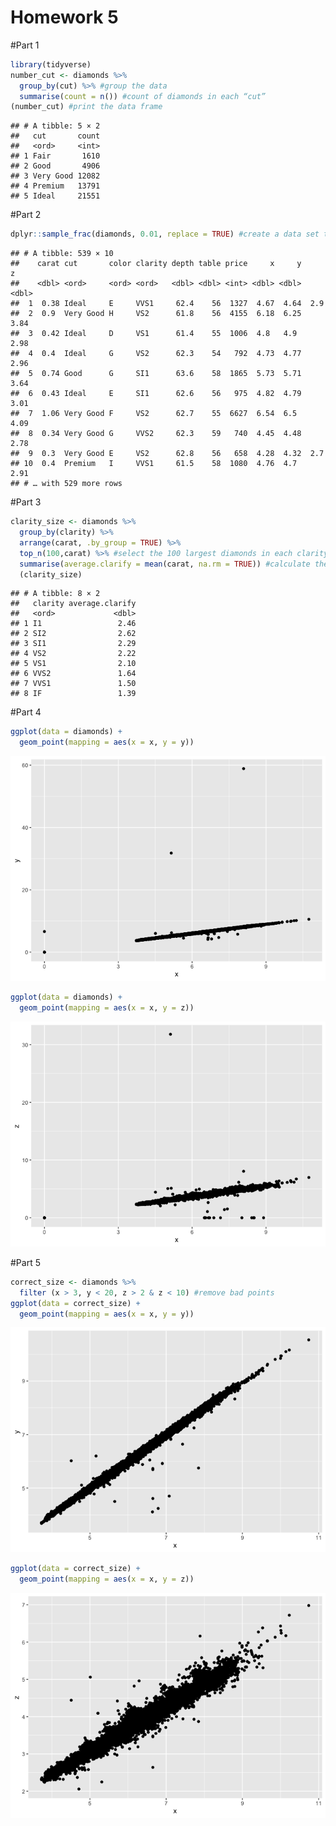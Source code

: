 Homework 5
================

\#Part 1

``` r
library(tidyverse)
number_cut <- diamonds %>%
  group_by(cut) %>% #group the data
  summarise(count = n()) #count of diamonds in each “cut” 
(number_cut) #print the data frame
```

    ## # A tibble: 5 × 2
    ##   cut       count
    ##   <ord>     <int>
    ## 1 Fair       1610
    ## 2 Good       4906
    ## 3 Very Good 12082
    ## 4 Premium   13791
    ## 5 Ideal     21551

\#Part 2

``` r
dplyr::sample_frac(diamonds, 0.01, replace = TRUE) #create a data set that contains 1% of the rows
```

    ## # A tibble: 539 × 10
    ##    carat cut       color clarity depth table price     x     y     z
    ##    <dbl> <ord>     <ord> <ord>   <dbl> <dbl> <int> <dbl> <dbl> <dbl>
    ##  1  0.38 Ideal     E     VVS1     62.4    56  1327  4.67  4.64  2.9 
    ##  2  0.9  Very Good H     VS2      61.8    56  4155  6.18  6.25  3.84
    ##  3  0.42 Ideal     D     VS1      61.4    55  1006  4.8   4.9   2.98
    ##  4  0.4  Ideal     G     VS2      62.3    54   792  4.73  4.77  2.96
    ##  5  0.74 Good      G     SI1      63.6    58  1865  5.73  5.71  3.64
    ##  6  0.43 Ideal     E     SI1      62.6    56   975  4.82  4.79  3.01
    ##  7  1.06 Very Good F     VS2      62.7    55  6627  6.54  6.5   4.09
    ##  8  0.34 Very Good G     VVS2     62.3    59   740  4.45  4.48  2.78
    ##  9  0.3  Very Good E     VS2      62.8    56   658  4.28  4.32  2.7 
    ## 10  0.4  Premium   I     VVS1     61.5    58  1080  4.76  4.7   2.91
    ## # … with 529 more rows

\#Part 3

``` r
clarity_size <- diamonds %>%
  group_by(clarity) %>%
  arrange(carat, .by_group = TRUE) %>%
  top_n(100,carat) %>% #select the 100 largest diamonds in each clarity category
  summarise(average.clarify = mean(carat, na.rm = TRUE)) #calculate the average size
  (clarity_size)
```

    ## # A tibble: 8 × 2
    ##   clarity average.clarify
    ##   <ord>             <dbl>
    ## 1 I1                 2.46
    ## 2 SI2                2.62
    ## 3 SI1                2.29
    ## 4 VS2                2.22
    ## 5 VS1                2.10
    ## 6 VVS2               1.64
    ## 7 VVS1               1.50
    ## 8 IF                 1.39

\#Part 4

``` r
ggplot(data = diamonds) + 
  geom_point(mapping = aes(x = x, y = y))
```

![](hw_5_files/figure-gfm/unnamed-chunk-4-1.png)<!-- -->

``` r
ggplot(data = diamonds) + 
  geom_point(mapping = aes(x = x, y = z))
```

![](hw_5_files/figure-gfm/unnamed-chunk-4-2.png)<!-- -->

\#Part 5

``` r
correct_size <- diamonds %>%
  filter (x > 3, y < 20, z > 2 & z < 10) #remove bad points
ggplot(data = correct_size) + 
  geom_point(mapping = aes(x = x, y = y))
```

![](hw_5_files/figure-gfm/unnamed-chunk-5-1.png)<!-- -->

``` r
ggplot(data = correct_size) + 
  geom_point(mapping = aes(x = x, y = z))
```

![](hw_5_files/figure-gfm/unnamed-chunk-5-2.png)<!-- -->
